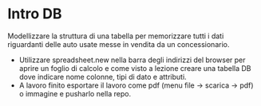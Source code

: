 # Intro DB

Modellizzare la struttura di una tabella per memorizzare tutti i dati riguardanti delle auto usate messe in vendita da un concessionario.

- Utilizzare spreadsheet.new nella barra degli indirizzi del browser per aprire un foglio di calcolo e come visto a lezione creare una tabella DB dove indicare nome colonne, tipi di dato e attributi.
- A lavoro finito esportare il lavoro come pdf (menu file -> scarica -> pdf) o immagine e pusharlo nella repo.
